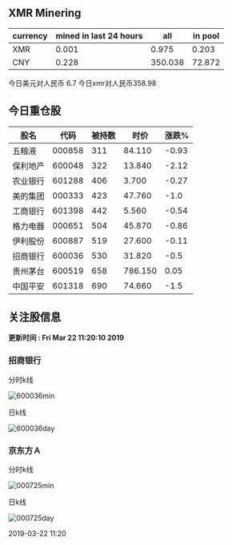 ## XMR Minering

|currency|mined in last 24 hours|all|in pool|
|---|---|---|---|
|XMR|0.001|0.975|0.203|
|CNY|0.228|350.038|72.872|

今日美元对人民币 6.7	今日xmr对人民币358.98


## 今日重仓股 

|股名|代码|被持数|时价|涨跌%|
|---|---|---|---|---|
|五粮液|000858|311|84.110|-0.93|
|保利地产|600048|322|13.840|-2.12|
|农业银行|601288|406|3.700|-0.27|
|美的集团|000333|423|47.760|-1.0|
|工商银行|601398|442|5.560|-0.54|
|格力电器|000651|504|45.870|-0.86|
|伊利股份|600887|519|27.600|-0.11|
|招商银行|600036|530|31.820|-0.5|
|贵州茅台|600519|658|786.150|0.05|
|中国平安|601318|690|74.660|-1.5|

## 关注股信息
**更新时间 : Fri Mar 22 11:20:10 2019**
### 招商银行 
分时k线

![600036min](http://image.sinajs.cn/newchart/min/n/sh600036.gif)

日k线

![600036day](http://image.sinajs.cn/newchart/daily/n/sh600036.gif)

### 京东方Ａ 
分时k线

![000725min](http://image.sinajs.cn/newchart/min/n/sz000725.gif)

日k线

![000725day](http://image.sinajs.cn/newchart/daily/n/sz000725.gif)

2019-03-22 11:20
